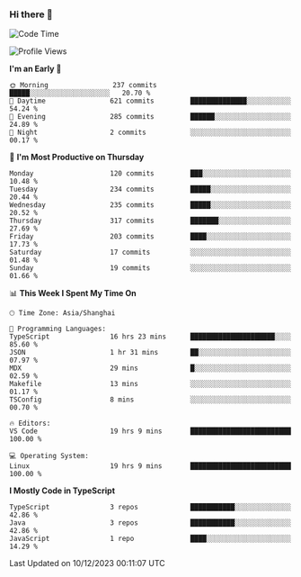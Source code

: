 ### Hi there 👋

<!--
**waynelwz/waynelwz** is a ✨ _special_ ✨ repository because its `README.md` (this file) appears on your GitHub profile.

Here are some ideas to get you started:

- 🔭 I’m currently working on ...
- 🌱 I’m currently learning ...
- 👯 I’m looking to collaborate on ...
- 🤔 I’m looking for help with ...
- 💬 Ask me about ...
- 📫 How to reach me: ...
- 😄 Pronouns: ...
- ⚡ Fun fact: ...
-->

<!--START_SECTION:waka-->
![Code Time](http://img.shields.io/badge/Code%20Time-2%2C226%20hrs%2049%20mins-blue)

![Profile Views](http://img.shields.io/badge/Profile%20Views-0-blue)

**I'm an Early 🐤** 

```text
🌞 Morning                237 commits         █████░░░░░░░░░░░░░░░░░░░░   20.70 % 
🌆 Daytime                621 commits         ██████████████░░░░░░░░░░░   54.24 % 
🌃 Evening                285 commits         ██████░░░░░░░░░░░░░░░░░░░   24.89 % 
🌙 Night                  2 commits           ░░░░░░░░░░░░░░░░░░░░░░░░░   00.17 % 
```
📅 **I'm Most Productive on Thursday** 

```text
Monday                   120 commits         ███░░░░░░░░░░░░░░░░░░░░░░   10.48 % 
Tuesday                  234 commits         █████░░░░░░░░░░░░░░░░░░░░   20.44 % 
Wednesday                235 commits         █████░░░░░░░░░░░░░░░░░░░░   20.52 % 
Thursday                 317 commits         ███████░░░░░░░░░░░░░░░░░░   27.69 % 
Friday                   203 commits         ████░░░░░░░░░░░░░░░░░░░░░   17.73 % 
Saturday                 17 commits          ░░░░░░░░░░░░░░░░░░░░░░░░░   01.48 % 
Sunday                   19 commits          ░░░░░░░░░░░░░░░░░░░░░░░░░   01.66 % 
```


📊 **This Week I Spent My Time On** 

```text
🕑︎ Time Zone: Asia/Shanghai

💬 Programming Languages: 
TypeScript               16 hrs 23 mins      █████████████████████░░░░   85.60 % 
JSON                     1 hr 31 mins        ██░░░░░░░░░░░░░░░░░░░░░░░   07.97 % 
MDX                      29 mins             █░░░░░░░░░░░░░░░░░░░░░░░░   02.59 % 
Makefile                 13 mins             ░░░░░░░░░░░░░░░░░░░░░░░░░   01.17 % 
TSConfig                 8 mins              ░░░░░░░░░░░░░░░░░░░░░░░░░   00.70 % 

🔥 Editors: 
VS Code                  19 hrs 9 mins       █████████████████████████   100.00 % 

💻 Operating System: 
Linux                    19 hrs 9 mins       █████████████████████████   100.00 % 
```

**I Mostly Code in TypeScript** 

```text
TypeScript               3 repos             ███████████░░░░░░░░░░░░░░   42.86 % 
Java                     3 repos             ███████████░░░░░░░░░░░░░░   42.86 % 
JavaScript               1 repo              ████░░░░░░░░░░░░░░░░░░░░░   14.29 % 
```




 Last Updated on 10/12/2023 00:11:07 UTC
<!--END_SECTION:waka-->
